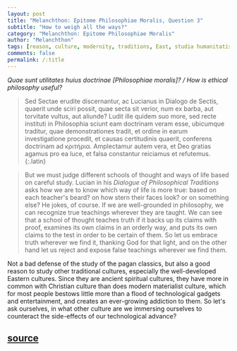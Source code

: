 ```yaml
---
layout: post
title: "Melanchthon: Epitome Philosophiae Moralis, Question 3"
subtitle: "How to weigh all the ways?"
category: "Melanchthon: Epitome Philosophiae Moralis"
author: "Melanchthon"
tags: [reason, culture, modernity, traditions, East, studia humanitatis, tech, entertainment]
comments: false
permalink: /:title
---
```


*Quae sunt utilitates huius doctrinae [Philosophiae moralis]? / How is ethical philosophy useful?*

> Sed Sectae erudite discernantur, ac Lucianus in Dialogo de Sectis, quaerit unde sciri possit, quae secta sit verior, num ex barba, aut torvitate vultus, aut aliunde? Ludit ille quidem suo more, sed recte instituti in Philosophia sciunt eam doctrinam veram esse, ubicumque traditur, quae demonstrationes tradit, et ordine in earum investigatione procedit, et causas certitudinis quaerit, conferens doctrinam ad κριτήρια. Amplectamur autem vera, et Deo gratias agamus pro ea luce, et falsa constantur reiciamus et refutemus.
{:.latin}

> But we must judge different schools of thought and ways of life based on careful study. Lucian in his *Dialogue of Philosophical Traditions* asks how we are to know which way of life is more true: based on each teacher's beard? on how stern their faces look? or on something else? He jokes, of course. If we are well-grounded in philosophy, we can recognize true teachings wherever they are taught. We can see that a school of thought teaches truth if it backs up its claims with proof, examines its own claims in an orderly way, and puts its own claims to the test in order to be certain of them. So let us embrace truth wherever we find it, thanking God for that light, and on the other hand let us reject and expose false teachings wherever we find them.

Not a bad defense of the study of the pagan classics, but also a good reason to study other traditional cultures, especially the well-developed Eastern cultures. Since they are ancient spiritual cultures, they have more in common with Christian culture than does modern materialist culture, which for most people bestows little more than a flood of technological gadgets and entertainment, and creates an ever-growing addiction to them. So let's ask ourselves, in what other culture are we immersing ourselves to counteract the side-effects of our technological advance?

<h2 class="post-source"><a href="https://books.google.com/books?id=RBw8AAAAcAAJ&pg=PA8"><i class="fas fa-book" aria-hidden="true"></i> source</a></h2>